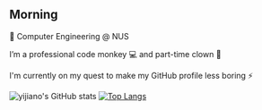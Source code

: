 ## Morning

🏫 Computer Engineering @ NUS

I’m a professional code monkey 💻 and part-time clown 🤡

I'm currently on my quest to make my GitHub profile less boring ⚡

![yijiano's GitHub stats](https://github-readme-stats.vercel.app/api?username=yijiano&show_icons=true&theme=tokyonight) [![Top Langs](https://github-readme-stats.vercel.app/api/top-langs/?username=yijiano&theme=tokyonight)](https://github.com/anuraghazra/github-readme-stats)


<!--
**yijiano/yijiano** is a ✨ _special_ ✨ repository because its `README.md` (this file) appears on your GitHub profile.

Here are some ideas to get you started:

- 🔭 I’m currently working on ...
- 🌱 I’m currently learning ...
- 👯 I’m looking to collaborate on ...
- 🤔 I’m looking for help with ...
- 💬 Ask me about ...
- 📫 How to reach me: ...
- 😄 Pronouns: ...
- ⚡ Fun fact: ...
-->
